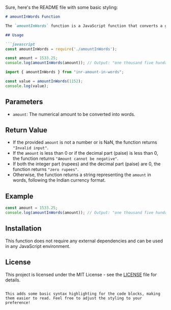 Sure, here's the README file with some basic styling:

```markdown
# amountInWords Function

The `amountInWords` function is a JavaScript function that converts a given numerical amount into words representing the amount in Indian currency format (rupees and paise).

## Usage

```javascript
const amountInWords = require('./amountInWords');

const amount = 1533.25;
console.log(amountInWords(amount)); // Output: "one thousand five hundred thirty three rupees and twenty five paise"
```

```jsx
import { amountInWords } from "inr-amount-in-words";

const value = amountInWords(1152);
console.log(value);
```

## Parameters

- `amount`: The numerical amount to be converted into words.

## Return Value

- If the provided `amount` is not a number or is NaN, the function returns `"Invalid input"`.
- If the `amount` is less than 0 or if the decimal part (paise) is less than 0, the function returns `"Amount cannot be negative"`.
- If both the integer part (rupees) and the decimal part (paise) are 0, the function returns `"zero rupees"`.
- Otherwise, the function returns a string representing the `amount` in words, following the Indian currency format.

## Example

```javascript
const amount = 1533.25;
console.log(amountInWords(amount)); // Output: "one thousand five hundred thirty three rupees and twenty five paise"
```

## Installation

This function does not require any external dependencies and can be used in any JavaScript environment.

## License

This project is licensed under the MIT License - see the [LICENSE](LICENSE) file for details.
```

This adds some basic syntax highlighting for the code blocks, making them easier to read. Feel free to adjust the styling to your preference!
